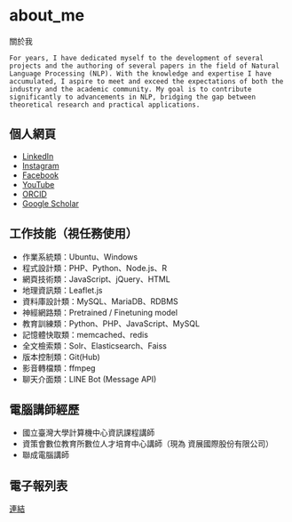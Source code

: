 # about_me
關於我
```
For years, I have dedicated myself to the development of several projects and the authoring of several papers in the field of Natural Language Processing (NLP). With the knowledge and expertise I have accumulated, I aspire to meet and exceed the expectations of both the industry and the academic community. My goal is to contribute significantly to advancements in NLP, bridging the gap between theoretical research and practical applications.
```

## 個人網頁
- [LinkedIn](https://www.linkedin.com/in/telunyang/)
- [Instagram](https://www.instagram.com/darreninfo.cc/)
- [Facebook](https://www.facebook.com/profile.php?id=61551064765585)
- [YouTube](https://www.youtube.com/channel/UCUqT6-mTPkQkCyGjlbm3IMA)
- [ORCID](https://orcid.org/0000-0002-3351-1785)
- [Google Scholar](https://scholar.google.com.tw/citations?user=Td99utMAAAAJ)

## 工作技能（視任務使用）
- 作業系統類：Ubuntu、Windows
- 程式設計類：PHP、Python、Node.js、R
- 網頁技術類：JavaScript、jQuery、HTML
- 地理資訊類：Leaflet.js
- 資料庫設計類：MySQL、MariaDB、RDBMS
- 神經網路類：Pretrained / Finetuning model
- 教育訓練類：Python、PHP、JavaScript、MySQL
- 記憶體快取類：memcached、redis
- 全文檢索類：Solr、Elasticsearch、Faiss
- 版本控制類：Git(Hub)
- 影音轉檔類：ffmpeg
- 聊天介面類：LINE Bot (Message API)

## 電腦講師經歷
- 國立臺灣大學計算機中心資訊課程講師
- 資策會數位教育所數位人才培育中心講師（現為 資展國際股份有限公司）
- 聯成電腦講師

## 電子報列表
[連結](https://github.com/telunyang/telunyang/blob/main/NEWSLETTERS.md)
